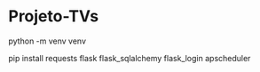 # Projeto-TVs

python -m venv venv

pip install requests flask flask_sqlalchemy flask_login apscheduler